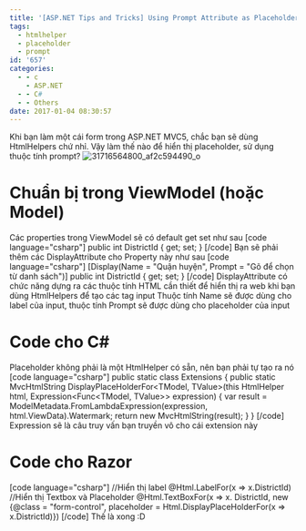 ```yaml
---
title: '[ASP.NET Tips and Tricks] Using Prompt Attribute as Placeholder for MVC5'
tags:
  - htmlhelper
  - placeholder
  - prompt
id: '657'
categories:
  - - c
    - ASP.NET
  - - C#
  - - Others
date: 2017-01-04 08:30:57
---
```


Khi bạn làm một cái form trong ASP.NET MVC5, chắc bạn sẽ dùng HtmlHelpers chứ nhỉ. Vậy làm thế nào để hiển thị placeholder, sử dụng thuộc tính prompt? ![31716564800_af2c594490_o](https://cuoilennaocacban2.files.wordpress.com/2017/01/31716564800_af2c594490_o.png)
<!-- more -->
# Chuẩn bị trong ViewModel (hoặc Model)

Các properties trong ViewModel sẽ có default get set như sau \[code language="csharp"\] public int DistrictId { get; set; } \[/code\] Bạn sẽ phải thêm các DisplayAttribute cho Property này như sau \[code language="csharp"\] \[Display(Name = "Quận huyện", Prompt = "Gõ để chọn từ danh sách")\] public int DistrictId { get; set; } \[/code\] DisplayAttribute có chức năng dựng ra các thuộc tính HTML cần thiết để hiển thị ra web khi bạn dùng HtmlHelpers để tạo các tag input Thuộc tính Name sẽ được dùng cho label của input, thuộc tính Prompt sẽ được dùng cho placeholder của input

# Code cho C#

Placeholder không phải là một HtmlHelper có sẵn, nên bạn phải tự tạo ra nó \[code language="csharp"\] public static class Extensions { public static MvcHtmlString DisplayPlaceHolderFor<TModel, TValue>(this HtmlHelper html, Expression<Func<TModel, TValue>> expression) { var result = ModelMetadata.FromLambdaExpression(expression, html.ViewData).Watermark; return new MvcHtmlString(result); } } \[/code\] Expression sẽ là câu truy vấn bạn truyền vô cho cái extension này

# Code cho Razor

\[code language="csharp"\] //Hiển thị label @Html.LabelFor(x => x.DistrictId) //Hiển thị Textbox và Placeholder @Html.TextBoxFor(x => x. DistrictId, new {@class = "form-control", placeholder = Html.DisplayPlaceHolderFor(x => x.DistrictId)}) \[/code\] Thế là xong :D